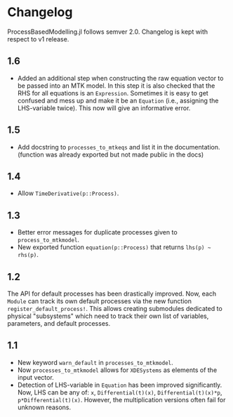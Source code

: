# Changelog

ProcessBasedModelling.jl follows semver 2.0.
Changelog is kept with respect to v1 release.

## 1.6

- Added an additional step when constructing the raw equation vector to be passed into an MTK model. In this step it is also checked that the RHS for all equations is an `Expression`. Sometimes it is easy to get confused and mess up and make it be an `Equation` (i.e., assigning the LHS-variable twice). This now will give an informative error.

## 1.5

- Add docstring to `processes_to_mtkeqs` and list it in the documentation.
  (function was already exported but not made public in the docs)

## 1.4

- Allow `TimeDerivative(p::Process)`.

## 1.3

- Better error messages for duplicate processes given to `process_to_mtkmodel`.
- New exported function `equation(p::Process)` that returns `lhs(p) ~ rhs(p)`.

## 1.2

The API for default processes has been drastically improved.
Now, each `Module` can track its own default processes via the new function
`register_default_process!`. This allows creating submodules dedicated to
physical "subsystems" which need to track their own list of variables,
parameters, and default processes.

## 1.1

- New keyword `warn_default` in `processes_to_mtkmodel`.
- Now `processes_to_mtkmodel` allows for `XDESystems` as elements of the input vector.
- Detection of LHS-variable in `Equation` has been improved significantly.
  Now, LHS can be any of: `x`, `Differential(t)(x)`, `Differential(t)(x)*p`, `p*Differential(t)(x)`. However, the multiplication versions often fail for unknown reasons.